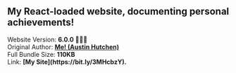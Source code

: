 <h2>My React-loaded website, documenting personal achievements!</h2> Website Version: <b> 6.0.0 🙌🏽🎉 </b>
<br/> Original Author: <u><b>Me! (Austin Hutchen) </b></u> 
<br/> Full Bundle Size: <b> 110KB </b>
<br/> Link: <b> [My Site](https://bit.ly/3MHcbzY). </b>

